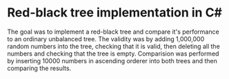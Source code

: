 # Red-black tree implementation in C#
The goal was to implement a red-black tree and compare it's performance to an ordinary unbalanced tree.
The validity was by adding 1,000,000 random numbers into the tree, checking that it is valid, then deleting all the numbers and checking that the tree is empty.
Comparision was performed by inserting 10000 numbers in ascending orderer into both trees and then comparing the results.
